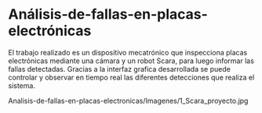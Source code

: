 # Análisis-de-fallas-en-placas-electrónicas
El trabajo realizado es un dispositivo mecatrónico que inspecciona placas electrónicas mediante una cámara y un robot Scara, para luego informar las fallas detectadas. Gracias a la interfaz grafica desarrollada se puede controlar y observar en tiempo real las diferentes detecciones que realiza el sistema.


Analisis-de-fallas-en-placas-electronicas/Imagenes/1_Scara_proyecto.jpg
